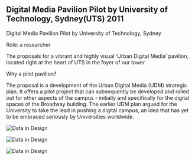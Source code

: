 ## Digital Media Pavilion Pilot by University of Technology, Sydney(UTS) 2011


Digital Media Pavilion Pilot by University of Technology, Sydney

Role: a researcher

The proposals for a vibrant and highly visual ‘Urban Digital Media’ pavilion, located right at the heart of UTS in the foyer of our tower

Why a pilot pavilion?

The proposal is a development of the Urban Digital Media (UDM) strategic plan. It offers a pilot project that can subsequently be developed and rolled out for other aspects of the campus - initially and specifically for the digital spaces of the Broadway building. The earlier UDM plan argued for the University to take the lead in pushing a digital campus, an idea that has yet to be embraced seriously by Universities worldwide.

![Data in Design](https://namjulee.github.io/njs-lab-public/project/2011-digital-media-pavilion-pilot/2011-digital-media-pavilion-pilot.jpg)

![Data in Design](https://namjulee.github.io/njs-lab-public/project/2011-digital-media-pavilion-pilot/2011-digital-media-pavilion-pilot-01.jpg)

![Data in Design](https://namjulee.github.io/njs-lab-public/project/2011-digital-media-pavilion-pilot/2011-digital-media-pavilion-pilot-02.jpg)